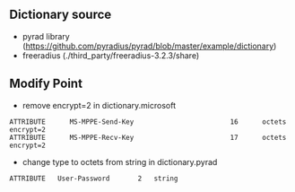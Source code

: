 ## Dictionary source
- pyrad library (https://github.com/pyradius/pyrad/blob/master/example/dictionary)
- freeradius (./third_party/freeradius-3.2.3/share)


## Modify Point
- remove encrypt=2 in dictionary.microsoft
```
ATTRIBUTE      MS-MPPE-Send-Key                        16      octets  encrypt=2
ATTRIBUTE      MS-MPPE-Recv-Key                        17      octets  encrypt=2
```

- change type to octets from string in dictionary.pyrad
```
ATTRIBUTE	User-Password		2	string
```
